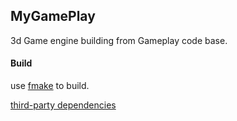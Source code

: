 
## MyGamePlay

3d Game engine building from Gameplay code base.


#### Build

use [fmake](https://github.com/chunquedong/fmake) to build.

[third-party dependencies](https://gitee.com/chunquedong/third-party)
